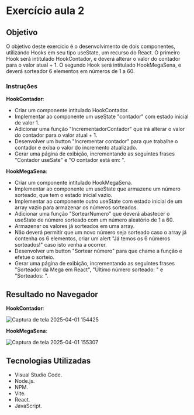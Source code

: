 # Exercício aula 2

## Objetivo

O objetivo deste exercício é o desenvolvimento de dois componentes, utilizando Hooks em seu tipo useState, um recurso do React. O primeiro Hook será intitulado HookContador, e deverá alterar o valor do contador para o valor atual + 1. O segundo Hook será intitulado HookMegaSena, e deverá sorteador 6 elementos em números de 1 a 60.

### Instruções

**HookContador**: 
- Criar um componente intitulado HookContador. 
- Implementar ao componente um useState "contador" com estado inicial de valor 1.
- Adicionar uma função "IncrementadorContador" que irá alterar o valor do contador para o valor atual + 1.
- Desenvolver um button "Incrementar contador" para que trabalhe o contador e exiba o valor do incremento atualizado.
- Gerar uma página de exibição, incrementando as seguintes frases "Contador useSate" e "O contador está em: ".

**HookMegaSena**:
- Criar um componente intitulado HookMegaSena.
- Implementar ao componente um useState que armazene um número sorteado, que tem o estado inicial vazio. 
- Implementar ao componente outro useState com estado inicial de um array vazio para armazenar os números sorteados.
- Adicionar uma função "SortearNumero" que deverá abastecer o useState de número sorteado com um número aleatório de 1 a 60. 
- Armazenar os valores já sorteados em uma array.
- Não deverá permitir que um novo número seja sorteado caso o array já contenha os 6 elementos, criar um alert "Já temos os 6 números sorteados!" caso isto venha a ocorrer.
- Desenvolver um button "Sortear número" para que chame a função e efetue o sorteio.
- Gerar uma página de exibição, incrementando as seguintes frases "Sorteador da Mega em React", "Último número sorteado: " e "Sorteados: ".

## Resultado no Navegador

**HookContador**: 

![Captura de tela 2025-04-01 154425](https://github.com/user-attachments/assets/942ff9c5-6f62-4b91-bf69-fd1215d21534)

**HookMegaSena**:

![Captura de tela 2025-04-01 155307](https://github.com/user-attachments/assets/464c1e84-9477-494e-ba45-8970d703bfca)

## Tecnologias Utilizadas

- Visual Studio Code.
- Node.js.
- NPM.
- Vite.
- React.
- JavaScript.





